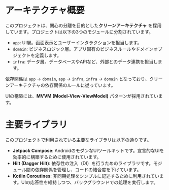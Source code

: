 # アーキテクチャ概要

このプロジェクトは、関心の分離を目的とした**クリーンアーキテクチャ**
を採用しています。プロジェクトは以下の3つのモジュールに分割されています。

- `app`: UI層。画面表示とユーザーインタラクションを担当します。
- `domain`: ビジネスロジック層。アプリ固有のビジネスルールやドメインオブジェクトを定義します。
- `infra`: データ層。データベースやAPIなど、外部とのデータ連携を担当します。

依存関係は `app` -> `domain`, `app` -> `infra`, `infra` -> `domain`
となっており、クリーンアーキテクチャの依存関係のルールに従っています。

UIの構築には、**MVVM (Model-View-ViewModel)** パターンが採用されています。

# 主要ライブラリ

このプロジェクトで利用されている主要なライブラリは以下の通りです。

- **Jetpack Compose**: AndroidのモダンなUIツールキットです。宣言的なUIを効率的に構築するために使用されています。
- **Hilt (Dagger Hilt)**: 依存性の注入（DI）を行うためのライブラリです。モジュール間の依存関係を管理し、コードの結合度を下げています。
- **Kotlin Coroutines**: 非同期処理をシンプルに記述するために利用されています。UIの応答性を維持しつつ、バックグラウンドでの処理を実行します。
